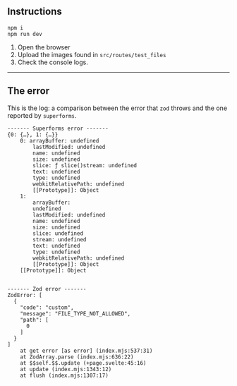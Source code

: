 ## Instructions

```
npm i
npm run dev
```

1. Open the browser
2. Upload the images found in `src/routes/test_files`
3. Check the console logs.

---

## The error

This is the log: a comparison between the error that `zod` throws and the one reported by `superforms`.

```
------- Superforms error -------
{0: {…}, 1: {…}}
    0: arrayBuffer: undefined
        lastModified: undefined
        name: undefined
        size: undefined
        slice: ƒ slice()stream: undefined
        text: undefined
        type: undefined
        webkitRelativePath: undefined
        [[Prototype]]: Object
    1:
        arrayBuffer:
        undefined
        lastModified: undefined
        name: undefined
        size: undefined
        slice: undefined
        stream: undefined
        text: undefined
        type: undefined
        webkitRelativePath: undefined
        [[Prototype]]: Object
    [[Prototype]]: Object


------- Zod error -------
ZodError: [
  {
    "code": "custom",
    "message": "FILE_TYPE_NOT_ALLOWED",
    "path": [
      0
    ]
  }
]
    at get error [as error] (index.mjs:537:31)
    at ZodArray.parse (index.mjs:636:22)
    at $$self.$$.update (+page.svelte:45:16)
    at update (index.mjs:1343:12)
    at flush (index.mjs:1307:17)
```
